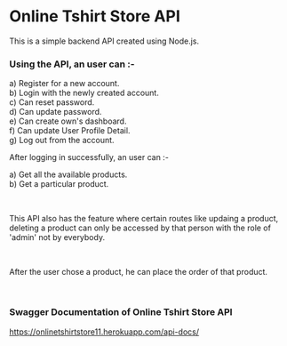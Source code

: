 # Online Tshirt Store API

This is a simple backend API created using Node.js. 

### Using the API, an user can :- 


a) Register for a new account. 
<br />
b) Login with the newly created account. 
<br />
c) Can reset password. 
<br />
d) Can update password. 
<br />
e) Can create own's dashboard. 
<br />
f) Can update User Profile Detail. 
<br />
g) Log out from the account. 


After logging in successfully, an user can :- 


a) Get all the available products. 
<br />
b) Get a particular product. 

<br />

This API also has the feature where certain routes like updaing a product, deleting a product can only be accessed by that person with the role of 'admin' not by everybody.

<br />

After the user chose a product, he can place the order of that product.

<br />

### Swagger Documentation of Online Tshirt Store API

https://onlinetshirtstore11.herokuapp.com/api-docs/





